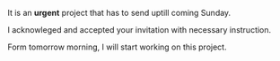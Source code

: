 It is an **urgent** project that has to send uptill coming Sunday.

I acknowleged and accepted your invitation with necessary instruction.

Form tomorrow morning, I will start working on this project.
